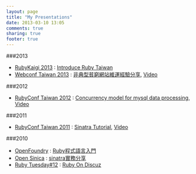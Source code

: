 ```yaml
---
layout: page
title: "My Presentations"
date: 2013-03-10 13:05
comments: true
sharing: true
footer: true
---
```


###2013
*  [RubyKaigi 2013](http://rubykaigi.org/2013/lightning_talks#ryudoawaru) : [Introduce Ruby Taiwan](http://www.slideshare.net/ryudoawaru/introduce-ruby-taiwanrubykaigi2013)
*  [Webconf Taiwan 2013](http://www.webconf.tw/) : [非典型貧窮網站維運經驗分享](http://www.slideshare.net/ryudoawaru/webconf2013), [Video](http://www.youtube.com/watch?v=WEgoBZkS9Uw)

###2012

*  [RubyConf Taiwan 2012](http://rubyconf.tw/2012) : [Concurrency model for mysql data processing](http://www.slideshare.net/ryudoawaru/concurrency-model-for-mysql-data-processingrubyconftw-2012), [Video](https://vimeo.com/57572913)

###2011

*  [RubyConf Taiwan 2011](http://rubyconf.tw/2011) : [Sinatra Tutorial](http://www.slideshare.net/ryudoawaru/sinatra-tutorialrubyconftw2011), [Video](https://vimeo.com/30127067)

###2010

*  [OpenFoundry](http://www.openfoundry.org/tw/activities/details/88) : [Ruby程式語言入門](http://www.slideshare.net/ryudoawaru/ruby1)
*  [Open Sinica](http://www.openfoundry.org/tw/activities/details/87) : [sinatra實務分享](http://www.openfoundry.org/slides-download/cat_view/35---/330-2010/381-0521)
*  [Ruby Tuesday#12](http://registrano.com/events/ruby-tuesday-12) : [Ruby On Discuz](http://www.slideshare.net/ryudoawaru/ruby-on-discuz)

